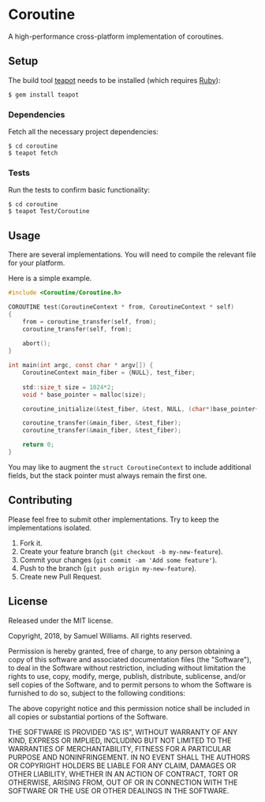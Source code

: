 # Coroutine

A high-performance cross-platform implementation of coroutines.

## Setup

The build tool [teapot] needs to be installed (which requires [Ruby]):

	$ gem install teapot

[teapot]: https://teapot.nz/
[Ruby]: https://www.ruby-lang.org/en/downloads/

### Dependencies

Fetch all the necessary project dependencies:

	$ cd coroutine
	$ teapot fetch

### Tests

Run the tests to confirm basic functionality:

	$ cd coroutine
	$ teapot Test/Coroutine

## Usage

There are several implementations. You will need to compile the relevant file for your platform.

Here is a simple example.

```c
#include <Coroutine/Coroutine.h>

COROUTINE test(CoroutineContext * from, CoroutineContext * self)
{
	from = coroutine_transfer(self, from);
	coroutine_transfer(self, from);
	
	abort();
}

int main(int argc, const char * argv[]) {
	CoroutineContext main_fiber = {NULL}, test_fiber;
	
	std::size_t size = 1024*2;
	void * base_pointer = malloc(size);

	coroutine_initialize(&test_fiber, &test, NULL, (char*)base_pointer+size, size);

	coroutine_transfer(&main_fiber, &test_fiber);
	coroutine_transfer(&main_fiber, &test_fiber);

	return 0;
}
```

You may like to augment the `struct CoroutineContext` to include additional fields, but the stack pointer must always remain the first one.

## Contributing

Please feel free to submit other implementations. Try to keep the implementations isolated.

1. Fork it.
2. Create your feature branch (`git checkout -b my-new-feature`).
3. Commit your changes (`git commit -am 'Add some feature'`).
4. Push to the branch (`git push origin my-new-feature`).
5. Create new Pull Request.

## License

Released under the MIT license.

Copyright, 2018, by Samuel Williams. All rights reserved.

Permission is hereby granted, free of charge, to any person obtaining a copy
of this software and associated documentation files (the "Software"), to deal
in the Software without restriction, including without limitation the rights
to use, copy, modify, merge, publish, distribute, sublicense, and/or sell
copies of the Software, and to permit persons to whom the Software is
furnished to do so, subject to the following conditions:

The above copyright notice and this permission notice shall be included in
all copies or substantial portions of the Software.

THE SOFTWARE IS PROVIDED "AS IS", WITHOUT WARRANTY OF ANY KIND, EXPRESS OR
IMPLIED, INCLUDING BUT NOT LIMITED TO THE WARRANTIES OF MERCHANTABILITY,
FITNESS FOR A PARTICULAR PURPOSE AND NONINFRINGEMENT. IN NO EVENT SHALL THE
AUTHORS OR COPYRIGHT HOLDERS BE LIABLE FOR ANY CLAIM, DAMAGES OR OTHER
LIABILITY, WHETHER IN AN ACTION OF CONTRACT, TORT OR OTHERWISE, ARISING FROM,
OUT OF OR IN CONNECTION WITH THE SOFTWARE OR THE USE OR OTHER DEALINGS IN
THE SOFTWARE.
